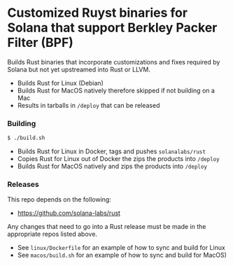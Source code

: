 # Customized Ruyst binaries for Solana that support Berkley Packer Filter (BPF)

Builds Rust binaries that incorporate customizations and fixes required
by Solana but not yet upstreamed into Rust or LLVM.

* Builds Rust for Linux (Debian)
* Builds Rust for MacOS natively therefore skipped if not building on a Mac
* Results in tarballs in `/deploy` that can be released

### Building

```bash
$ ./build.sh
```

* Builds Rust for Linux in Docker, tags and pushes `solanalabs/rust`
* Copies Rust for Linux out of Docker the zips the products into `/deploy`
* Builds Rust for MacOS natively and zips the products into `/deploy`

### Releases

This repo depends on the following:

* https://github.com/solana-labs/rust

Any changes that need to go into a Rust release must be made in the appropriate repos listed above.

* See `linux/Dockerfile` for an example of how to sync and build for Linux
* See `macos/build.sh` for an example of how to sync and build for MacOS)